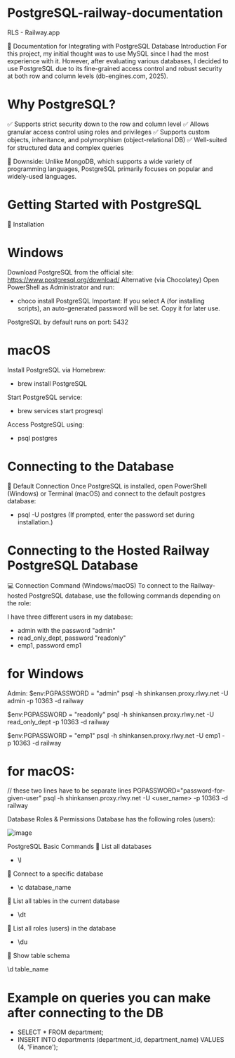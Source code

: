 # PostgreSQL-railway-documentation
RLS - Railway.app

📖 Documentation for Integrating with PostgreSQL Database
Introduction
For this project, my initial thought was to use MySQL since I had the most experience with it. However, after evaluating various databases, I decided to use PostgreSQL due to its fine-grained access control and robust security at both row and column levels (db-engines.com, 2025).

# Why PostgreSQL?
✅ Supports strict security down to the row and column level
✅ Allows granular access control using roles and privileges
✅ Supports custom objects, inheritance, and polymorphism (object-relational DB)
✅ Well-suited for structured data and complex queries

🔴 Downside: Unlike MongoDB, which supports a wide variety of programming languages, PostgreSQL primarily focuses on popular and widely-used languages.

# Getting Started with PostgreSQL
📌 Installation
# Windows
Download PostgreSQL from the official site: https://www.postgresql.org/download/
Alternative (via Chocolatey)
Open PowerShell as Administrator and run:
- choco install PostgreSQL
Important: If you select A (for installing scripts), an auto-generated password will be set. Copy it for later use.

PostgreSQL by default runs on port: 5432

# macOS
Install PostgreSQL via Homebrew:
- brew install PostgreSQL

Start PostgreSQL service:
- brew services start progresql

Access PostgreSQL using:
- psql postgres

# Connecting to the Database
📌 Default Connection
Once PostgreSQL is installed, open PowerShell (Windows) or Terminal (macOS) and connect to the default postgres database:
- psql -U postgres
(If prompted, enter the password set during installation.)

# Connecting to the Hosted Railway PostgreSQL Database
💻 Connection Command (Windows/macOS)
To connect to the Railway-hosted PostgreSQL database, use the following commands depending on the role:

I have three different users in my database:
- admin with the password "admin"
- read_only_dept, password "readonly"
- emp1, password emp1

# for Windows

Admin:
$env:PGPASSWORD = "admin"
psql -h shinkansen.proxy.rlwy.net -U admin -p 10363 -d railway

$env:PGPASSWORD = "readonly"
psql -h shinkansen.proxy.rlwy.net -U read_only_dept -p 10363 -d railway

$env:PGPASSWORD = "emp1"
psql -h shinkansen.proxy.rlwy.net -U emp1 -p 10363 -d railway


# for macOS:

// these two lines have to be separate lines
PGPASSWORD="password-for-given-user" 
psql -h shinkansen.proxy.rlwy.net -U <user_name> -p 10363 -d railway

Database Roles & Permissions
Database has the following roles (users):

![image](https://github.com/user-attachments/assets/d9d407c7-27ef-4d76-a477-e5a218c7b0ee)

PostgreSQL Basic Commands
📌 List all databases

- \l

📌 Connect to a specific database

- \c database_name

📌 List all tables in the current database

- \dt

📌 List all roles (users) in the database

- \du

📌 Show table schema

\d table_name

# Example on queries you can make after connecting to the DB
- SELECT * FROM department;
- INSERT INTO departments (department_id, department_name) VALUES (4, 'Finance');

